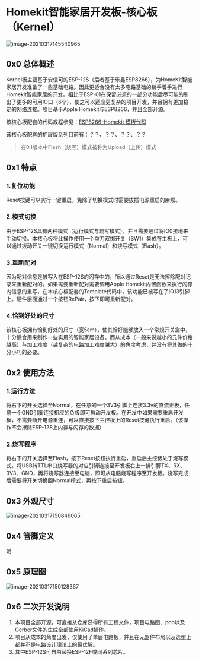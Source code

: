 # Homekit智能家居开发板-核心板（Kernel）

![image-20210317145540965](https://raw.githubusercontent.com/ColdeZhang/PicGo/master/image-20210317145540965.png)

## 0x0 总体概述

Kernel板主要基于安信可的ESP-12S（后者基于乐鑫ESP8266），为HomeKit智能家居开发准备了一些基础电路。因此更适合没有太多电路基础的新手着手进行Homekit智能家居的开发。相比于ESP-01在保留必须的一部分功能后尽可能的引出了更多的可用IO口（6个），使之可以适应更复杂的项目开发，并且拥有更加稳定的网络连接。项目基于Apple Homekit与ESP8266，并且全部开源。

该核心板配套的代码教程参见：[ESP8266-Homekit 模板代码](https://github.com/ColdeZhang/Esp8266_Homekit_Template)

该核心板配套的扩展版系列目前有：？？、？？、？？、？？

> 在0.1版本中Flash（烧写）模式被称为Upload（上传）模式



## 0x1 特点

### 1.复位功能

Reset按键可以实行一键重启，免除了切换模式时需要拔插电源重启的麻烦。

### 2.模式切换

由于ESP-12S具有两种模式（运行模式与烧写模式），并且需要通过将IO0接地来手动切换。本核心板将此操作使用一个单刀双掷开关（SW1）集成在主板上，可以通过拨动开关一键切换运行模式（Normal）和烧写模式（Flash）。

### 3.重新配对

因为配对信息是被写入在ESP-12S的闪存中的，所以通过Reset是无法擦除配对记录来重新配对的。如果需要重新配对需要调用Apple Homekit内置函数来执行闪存内信息的重写，在本核心板配套的Template代码中，该功能已被写在了IO13引脚上。硬件层面通过一个按钮RePair，按下即可重新配对。

### 4.恰到好处的尺寸

该核心板拥有恰到好处的尺寸（宽5cm），使其恰好能够放入一个常规开关盒中，十分适合用来制作一些实用的智能家居设备。而从成本（一般来说越小的元件价格越高）与加工难度（越复杂的电路加工难度越大）的角度考虑，并没有将其做的十分小巧的必要。



## 0x2 使用方法

### 1.运行方法

将右下的开关选择至Normal，在任意的一个3V3引脚上连接3.3v的直流正极，任意一个GND引脚连接相应的负极即可启动开发板。在开发中如果需要重启开发板，不需要断开电源重连，可以直接按下主控板上的Reset按键执行重启。（该操作不会擦除ESP-12S上内存与闪存的数据）

### 2.烧写程序

将右下的开关选择至Flash，按下Reset按钮执行重启，重启后主控板处于烧写模式。将USB转TTL串口烧写器的对应引脚连接至开发板右上一排引脚TX、RX、3V3、GND，再将烧写器连接至电脑，即可从电脑烧写程序至开发板。烧写完成后需要将开关切换回Normal模式，再按下重启按钮。



## 0x3 外观尺寸

![image-20210317150846065](https://raw.githubusercontent.com/ColdeZhang/PicGo/master/image-20210317150846065.png)

## 0x4 管脚定义

略



## 0x5 原理图

![image-20210317150128367](https://raw.githubusercontent.com/ColdeZhang/PicGo/master/image-20210317150128367.png)



## 0x6 二次开发说明

1. 本项目全部开源，可直接从仓库获得所有工程文件，项目电路图、pcb以及Gerber文件的生成全部使用[KiCad](https://www.kicad.org)操作。
2. 项目从成本的角度出发，仅使用了单层电路板，并且在元器件布局以及选型上都并不是电路设计理论上的最优解。
3. 其中ESP-12S可自由替换ESP-12F或同系列芯片。

